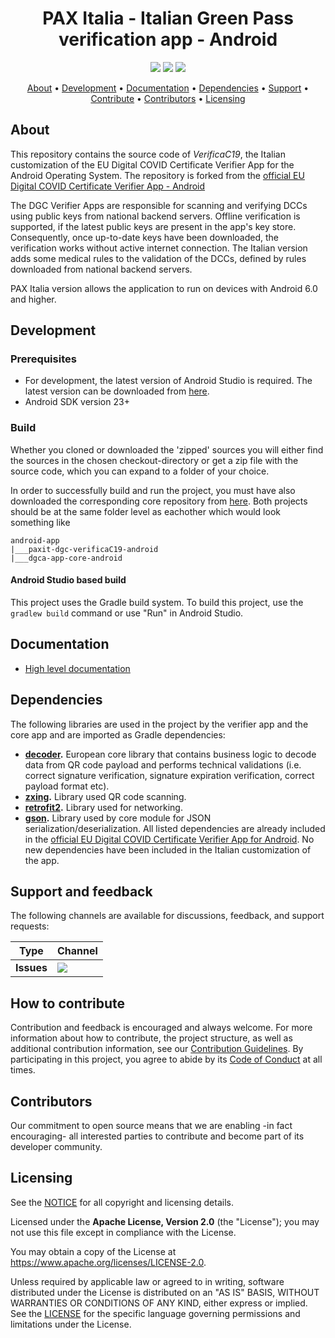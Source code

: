 <h1 align="center">
    PAX Italia - Italian Green Pass verification app - Android
</h1>

<p align="center">
    <a href="/../../commits/" title="Last Commit"><img src="https://img.shields.io/github/last-commit/PAXItalia/paxit-dgc-verificaC19-android?style=flat"></a>
    <a href="/../../issues" title="Open Issues"><img src="https://img.shields.io/github/issues/PAXItalia/paxit-dgc-verificaC19-android?style=flat"></a>
    <a href="./LICENSE" title="License"><img src="https://img.shields.io/badge/License-Apache%202.0-green.svg?style=flat"></a>
</p>

<p align="center">
  <a href="#about">About</a> •
  <a href="#development">Development</a> •
  <a href="#documentation">Documentation</a> •
  <a href="#dependencies">Dependencies</a> •
  <a href="#support-and-feedback">Support</a> •
  <a href="#how-to-contribute">Contribute</a> •
  <a href="#contributors">Contributors</a> •
  <a href="#licensing">Licensing</a>
</p>

## About

This repository contains the source code of *VerificaC19*, the Italian customization of the EU Digital COVID Certificate Verifier App for the Android Operating System. The repository is forked from the [official EU Digital COVID Certificate Verifier App - Android](https://github.com/ministero-salute/it-dgc-verificaC19-android)

The DGC Verifier Apps are responsible for scanning and verifying DCCs using public keys from national backend servers. Offline verification is supported, if the latest public keys are present in the app's key store. Consequently, once up-to-date keys have been downloaded, the verification works without active internet connection.
The Italian version adds some medical rules to the validation of the DCCs, defined by rules downloaded from national backend servers.

PAX Italia version allows the application to run on devices with Android 6.0 and higher.

## Development

### Prerequisites

- For development, the latest version of Android Studio is required. The latest version can be downloaded from [here](https://developer.android.com/studio/).
- Android SDK version 23+

### Build

Whether you cloned or downloaded the 'zipped' sources you will either find the sources in the chosen checkout-directory or get a zip file with the source code, which you can expand to a folder of your choice.

In order to successfully build and run the project, you must have also downloaded the corresponding core repository from [here](https://github.com/eu-digital-green-certificates/dgca-app-core-android). Both projects should be at the same folder level as eachother which would look something like

```
android-app
|___paxit-dgc-verificaC19-android
|___dgca-app-core-android
```

#### Android Studio based build

This project uses the Gradle build system. To build this project, use the `gradlew build` command or use "Run" in Android Studio.

## Documentation  

- [High level documentation](https://github.com/ministero-salute/it-dgc-documentation)

## Dependencies

The following libraries are used in the project by the verifier app and the core app and are imported as Gradle dependencies:
- **[decoder](https://github.com/eu-digital-green-certificates/dgca-app-core-android).** European core library that contains business logic to decode data from QR code payload and performs technical validations (i.e. correct signature verification, signature expiration verification, correct payload format etc).
- **[zxing](https://github.com/zxing/zxing).** Library used QR code scanning.
- **[retrofit2](https://github.com/square/retrofit).** Library used for networking.
- **[gson](https://github.com/google/gson).** Library used by core module for JSON serialization/deserialization.
All listed dependencies are already included in the [official EU Digital COVID Certificate Verifier App for Android](https://github.com/eu-digital-green-certificates/dgca-verifier-app-android). No new dependencies have been included in the Italian customization of the app.

## Support and feedback

The following channels are available for discussions, feedback, and support requests:

| Type                     | Channel                                                |
| ------------------------ | ------------------------------------------------------ |
| **Issues**    | <a href="/../../issues" title="Open Issues"><img src="https://img.shields.io/github/issues/ministero-salute/dgca-verifier-app-android?style=flat"></a>  |

## How to contribute  

Contribution and feedback is encouraged and always welcome. For more information about how to contribute, the project structure, as well as additional contribution information, see our [Contribution Guidelines](./CONTRIBUTING.md). By participating in this project, you agree to abide by its [Code of Conduct](./CODE_OF_CONDUCT.md) at all times.

## Contributors  

Our commitment to open source means that we are enabling -in fact encouraging- all interested parties to contribute and become part of its developer community.

## Licensing

See the [NOTICE](./NOTICE) for all copyright and licensing details.

Licensed under the **Apache License, Version 2.0** (the "License"); you may not use this file except in compliance with the License.

You may obtain a copy of the License at https://www.apache.org/licenses/LICENSE-2.0.

Unless required by applicable law or agreed to in writing, software distributed under the License is distributed on an "AS IS" BASIS, WITHOUT WARRANTIES OR CONDITIONS OF ANY KIND, either express or implied. See the [LICENSE](./LICENSE) for the specific language governing permissions and limitations under the License.
